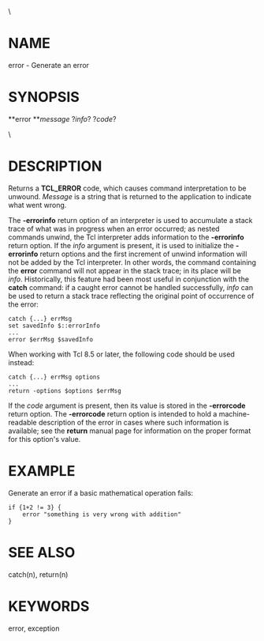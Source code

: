 \

# NAME

error - Generate an error

# SYNOPSIS

**error ***message* ?*info*? ?*code*?

\

# DESCRIPTION

Returns a **TCL_ERROR** code, which causes command interpretation to be
unwound. *Message* is a string that is returned to the application to
indicate what went wrong.

The **-errorinfo** return option of an interpreter is used to accumulate
a stack trace of what was in progress when an error occurred; as nested
commands unwind, the Tcl interpreter adds information to the
**-errorinfo** return option. If the *info* argument is present, it is
used to initialize the **-errorinfo** return options and the first
increment of unwind information will not be added by the Tcl
interpreter. In other words, the command containing the **error**
command will not appear in the stack trace; in its place will be *info*.
Historically, this feature had been most useful in conjunction with the
**catch** command: if a caught error cannot be handled successfully,
*info* can be used to return a stack trace reflecting the original point
of occurrence of the error:

    catch {...} errMsg
    set savedInfo $::errorInfo
    ...
    error $errMsg $savedInfo

When working with Tcl 8.5 or later, the following code should be used
instead:

    catch {...} errMsg options
    ...
    return -options $options $errMsg

If the *code* argument is present, then its value is stored in the
**-errorcode** return option. The **-errorcode** return option is
intended to hold a machine-readable description of the error in cases
where such information is available; see the **return** manual page for
information on the proper format for this option\'s value.

# EXAMPLE

Generate an error if a basic mathematical operation fails:

    if {1+2 != 3} {
        error "something is very wrong with addition"
    }

# SEE ALSO

catch(n), return(n)

# KEYWORDS

error, exception
